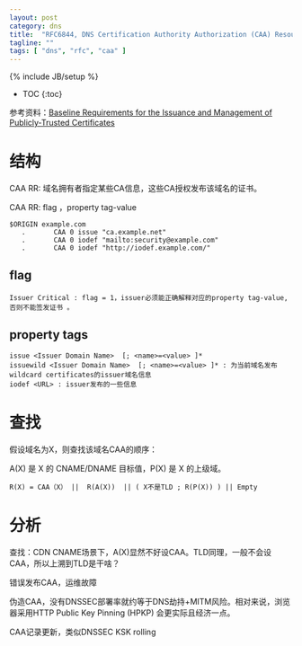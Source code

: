 ```yaml
---
layout: post
category: dns
title:  "RFC6844, DNS Certification Authority Authorization (CAA) Resource Record"
tagline: ""
tags: [ "dns", "rfc", "caa" ] 
---
```

{% include JB/setup %}

* TOC
{:toc}

参考资料：[Baseline Requirements for the Issuance and Management of Publicly-Trusted Certificates](https://cabforum.org/wp-content/uploads/CA-Browser-Forum-BR-1.5.4.pdf)

# 结构

CAA RR: 域名拥有者指定某些CA信息，这些CA授权发布该域名的证书。

CAA RR: flag ，property tag-value

    $ORIGIN example.com
       .       CAA 0 issue "ca.example.net"
       .       CAA 0 iodef "mailto:security@example.com"
       .       CAA 0 iodef "http://iodef.example.com/"


## flag

    Issuer Critical : flag = 1，issuer必须能正确解释对应的property tag-value,否则不能签发证书 。

## property tags

    issue <Issuer Domain Name>  [; <name>=<value> ]*
    issuewild <Issuer Domain Name>  [; <name>=<value> ]* : 为当前域名发布wildcard certificates的issuer域名信息
    iodef <URL> : issuer发布的一些信息


# 查找

假设域名为X，则查找该域名CAA的顺序：

A(X) 是 X 的 CNAME/DNAME 目标值，P(X) 是 X 的上级域。

    R(X) = CAA（X） ||  R(A(X))  || ( X不是TLD ; R(P(X)) ) || Empty

# 分析

查找：CDN CNAME场景下，A(X)显然不好设CAA。TLD同理，一般不会设CAA，所以上溯到TLD是干啥？

错误发布CAA，运维故障

伪造CAA，没有DNSSEC部署率就约等于DNS劫持+MITM风险。相对来说，浏览器采用HTTP Public Key Pinning (HPKP) 会更实际且经济一点。

CAA记录更新，类似DNSSEC KSK rolling
